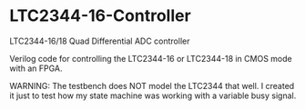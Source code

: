 # LTC2344-16-Controller
LTC2344-16/18 Quad Differential ADC controller

Verilog code for controlling the LTC2344-16 or LTC2344-18 in CMOS mode with an FPGA. 

WARNING: The testbench does NOT model the LTC2344 that well. I created it just to test how my state machine was working with a variable busy signal.

